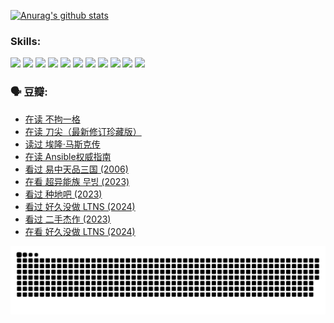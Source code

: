 
[![Anurag's github stats](https://github-readme-stats.vercel.app/api?username=w940853815)](https://github.com/anuraghazra/github-readme-stats)

### Skills:

<code><img height="32" src="https://cdn.jsdelivr.net/npm/simple-icons@v5/icons/python.svg"></code>
<code><img height="32" src="https://cdn.jsdelivr.net/npm/simple-icons@v5/icons/javascript.svg"></code>
<code><img height="32" src="https://cdn.jsdelivr.net/npm/simple-icons@v5/icons/django.svg"></code>
<code><img height="32" src="https://cdn.jsdelivr.net/npm/simple-icons@v5/icons/flask.svg"></code>
<code><img height="32" src="https://cdn.jsdelivr.net/npm/simple-icons@v5/icons/vuetify.svg"></code>
<code><img height="32" src="https://cdn.jsdelivr.net/npm/simple-icons@v5/icons/git.svg"></code>
<code><img height="32" src="https://cdn.jsdelivr.net/npm/simple-icons@v5/icons/docker.svg"></code>
<code><img height="32" src="https://cdn.jsdelivr.net/npm/simple-icons@v5/icons/postgresql.svg"></code>
<code><img height="32" src="https://cdn.jsdelivr.net/npm/simple-icons@v5/icons/elasticsearch.svg"></code>
<code><img height="32" src="https://cdn.jsdelivr.net/npm/simple-icons@v5/icons/macos.svg"></code>
<code><img height="32" src="https://cdn.jsdelivr.net/npm/simple-icons@v5/icons/linux.svg"></code>

### 🗣 豆瓣:

<!-- DOUBAN-ACTIVITIES:START -->
- [在读 不拘一格](https://www.douban.com/people/136069238/status/4541712161/?_i=10864983)
- [在读 刀尖（最新修订珍藏版）](https://www.douban.com/people/136069238/status/4541711339/?_i=10864983)
- [读过 埃隆·马斯克传](https://www.douban.com/people/136069238/status/4541710351/?_i=10864983)
- [在读 Ansible权威指南](https://www.douban.com/people/136069238/status/4539151450/?_i=10864983)
- [看过 易中天品三国‎ (2006)](https://www.douban.com/people/136069238/status/4529910812/?_i=10864983)
- [在看 超异能族 무빙‎ (2023)](https://www.douban.com/people/136069238/status/4527291077/?_i=10864983)
- [看过 种地吧‎ (2023)](https://www.douban.com/people/136069238/status/4527289637/?_i=10864983)
- [看过 好久没做 LTNS‎ (2024)](https://www.douban.com/people/136069238/status/4527289515/?_i=10864983)
- [看过 二手杰作‎ (2023)](https://www.douban.com/people/136069238/status/4522502716/?_i=10864983)
- [在看 好久没做 LTNS‎ (2024)](https://www.douban.com/people/136069238/status/4521969883/?_i=10864983)
<!-- DOUBAN-ACTIVITIES:END -->


![Snake animation](https://raw.githubusercontent.com/w940853815/w940853815/output/github-contribution-grid-snake.svg)

<!--
**w940853815/w940853815** is a ✨ _special_ ✨ repository because its `README.md` (this file) appears on your GitHub profile.

Here are some ideas to get you started:

- 🔭 I’m currently working on ...
- 🌱 I’m currently learning ...
- 👯 I’m looking to collaborate on ...
- 🤔 I’m looking for help with ...
- 💬 Ask me about ...
- 📫 How to reach me: ...
- 😄 Pronouns: ...
- ⚡ Fun fact: ...
-->
